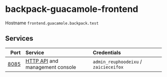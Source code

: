 # backpack-guacamole-frontend

Hostname `frontend.guacamole.backpack.test`

## Services

| Port | Service | Credentials
| ---: | :------ | :----------
| [8085](http://frontend.guacamole.backpack.test:8085) | [HTTP API](https://github.com/ridvanaltun/guacamole-rest-api-documentation) and management console | `admin_reuphoodeixu` / `zaicieceifox`
